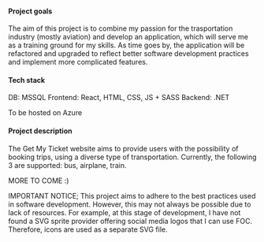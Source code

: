 #### Project goals 
The aim of this project is to combine my passion for the trasportation industry (mostly aviation) and develop an application, which will serve me as a training ground for my skills. As time goes by, the application will be refactored and upgraded to reflect better software development practices and implement more complicated features.  
#### Tech stack
DB: MSSQL
Frontend: React, HTML, CSS, JS + SASS
Backend: .NET 

To be hosted on Azure

#### Project description
The Get My Ticket website aims to provide users with the possibility of booking trips, using a diverse type of transportation. Currently, the following 3 are supported: bus, airplane, train. 

MORE TO COME :) 
 
IMPORTANT NOTICE; This project aims to adhere to the best practices used in software development. However, this may not always be possible due to lack of resources. For example, at this stage of development, I have not found a SVG sprite provider offering social media logos that I can use FOC. Therefore, icons are used as a separate SVG file. 
